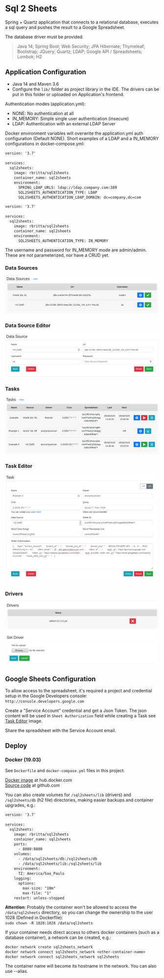 # Sql 2 Sheets

Spring + Quartz application that connects to
a relational database, executes a sql query and
pushes the result to a Google Spreadsheet.

The database driver must be provided.

> Java 14; Spring Boot; Web Security; JPA Hibernate; Thymeleaf;
Bootstrap; JQuery; Quartz; LDAP; Google API / Spreadsheets;
Lombok; H2

## Application Configuration

+ Java 14 and Maven 3.6
+ Configure the `lib/` folder as project library in the IDE. 
The drivers can be put in this folder or uploaded on Application's 
frontend.

Authentication modes (application.yml):
* NONE: No authentication at all
* IN_MEMORY: Simple single user authentication (insecure)
* LDAP: Authentication with an external LDAP Server

Docker environment variables will overwrite the application.yml 
auth configuration (Default NONE). Short examples of a LDAP and a IN_MEMORY 
configurations in docker-compose.yml:
```
version: '3.7'

services:
  sql2sheets:
    image: rbritta/sql2sheets
    container_name: sql2sheets
    environment:
      SPRING_LDAP_URLS: ldap://ldap.company.com:389
      SQL2SHEETS_AUTHENTICATION_TYPE: LDAP
      SQL2SHEETS_AUTHENTICATION_LDAP_DOMAIN: dc=company,dc=com
```
```
version: '3.7'

services:
  sql2sheets:
    image: rbritta/sql2sheets
    container_name: sql2sheets
    environment:
      SQL2SHEETS_AUTHENTICATION_TYPE: IN_MEMORY
```
The username and password for IN_MEMORY mode are admin/admin.
These are not parameterized, nor have a CRUD yet.

### Data Sources
![](examples/datasources.png)

### Data Source Editor
![](examples/datasource.png)

### Tasks
![](examples/tasks.png)

### Task Editor
![](examples/task.png)

### Drivers
![](examples/drivers.png)

## Google Sheets Configuration

To allow access to the spreadsheet, it's required a project 
and credential setup in the Google Developers console:
`http://console.developers.google.com`

Create a "Service Account" credential and get a Json Token. The
json content will be used in `Sheet Authorization` field while
creating a Task see [Task Editor](#task-editor) image.

Share the spreadsheet with the Service Account email.

## Deploy

### Docker (19.03)

See `Dockerfile` and `docker-compose.yml` files in this project.

[Docker image](https://hub.docker.com/r/rbritta/sql2sheets) at hub.docker.com\
[Source code](https://github.com/rbritta/sql2sheets) at github.com

You can also create volumes for `/sql2sheets/lib` (drivers) and `/sql2sheets/db` (h2 file) directories, making
easier backups and container upgrades, e.g.:
```
version: '3.7'

services:
  sql2sheets:
    image: rbritta/sql2sheets
    container_name: sql2sheets
    ports:
      - 8080:8080
    volumes:
      - /data/sql2sheets/db:/sql2sheets/db
      - /data/sql2sheets/lib:/sql2sheets/lib
    environment:
      TZ: America/Sao_Paulo
    logging:
      options:
        max-size: "10m"
        max-file: "1"
    restart: unless-stopped
```
**Attention**: Probably the container won't be allowed to access the `/data/sql2sheets` directory,
so you can change the ownership to the user 1028 (Defined in Dockerfile): \
`sudo chown -R 1028:1028 /data/sql2sheets`

If your container needs direct access to others docker containers (such as a database container),
a network can be created, e.g.:
```
docker network create sql2sheets_network
docker network connect sql2sheets_network <other-container-name>
docker network connect sql2sheets_network sql2sheets 
``` 
The container name will become its hostname in the network. You
can also use --alias.





